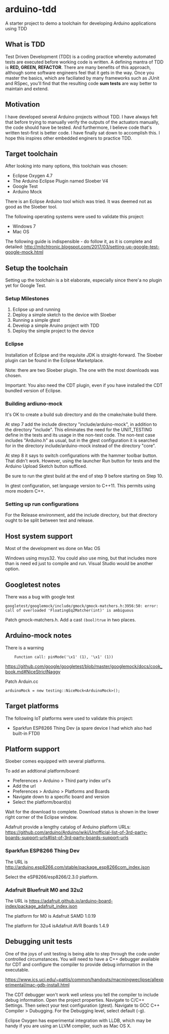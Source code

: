 # arduino-tdd
A starter project to demo a toolchain for developing Arduino applications using TDD

## What is TDD
Test Driven Development (TDD) is a coding practice whereby automated tests are executed before working code is written.
A defining mantra of TDD is **RED, GREEN, REFACTOR**.
There are many benefits of this approach, although some software engineers feel that it gets in the way.
Once you master the basics, which are faciliated by many frameworks such as JUnit and RSpec, you'll find that the
resulting code **sum tests** are way better to maintain and extend.

## Motivation
I have developed several Arduino projects without TDD. I have always felt that before trying to manually verify the outputs
of the actuators manually, the code should have be tested. And furthermore, I believe code that's written test-first is better code.
I have finally sat down to accomplish this. I hope this inspires other embedded enginers to practice TDD.

## Target toolchain
After looking into many options, this toolchain was chosen:
- Eclipse Oxygen 4.7
- The Arduino Eclipse Plugin named Sloeber V4
- Google Test
- Arduino Mock

There is an Eclipse Arduino tool which was tried. It was deemed not as good as the Sloeber tool.

The following operating systems were used to validate this project:
- Windows 7
- Mac OS

The following guide is indispensible - do follow it, as it is complete and detailed: http://mitchtronic.blogspot.com/2017/03/setting-up-google-test-google-mock.html

## Setup the toolchain

Setting up the toolchain is a bit elaborate, especially since there'a no plugin yet for Google Test.

### Setup Milestones

1. Eclipse up and running
1. Deploy a simple sketch to the device with Sloeber
1. Running a simple gtest
1. Develop a simple Aruino project with TDD
1. Deploy the simple project to the device

### Eclipse
Installation of Eclipse and the requisite JDK is straight-forward.
The Sloeber plugin can be found in the Eclipse Marketplace.

Note: there are two Sloeber plugin. The one with the most downloads was chosen.

Important: You also need the CDT plugin, even if you have installed the CDT bundled version of Eclipse.

### Building ardiuno-mock
It's OK to create a build sub directory and do the cmake/nake build there.

At step 7 add the include directory "include/arduino-mock", in addition to the directory "include".
This eliminates the need for the UNIT_TESTING define in the tests and its usage in the non-test code.
The non-test case includes "Arduino.h" as usual, but in the gtest configuration it is searched for in
the directory include/arduino-mock instead of the directory "core".

At step 8 it says to switch configurations with the hammer toolbar button.
That didn't work. However, using the launcher Run button for tests and the Arduino Upload Sketch button sufficed.

Be sure to run the gtest build at the end of step 9 before starting on Step 10.

In gtest configuration, set language version to C++11. This permits using more modern C++.

### Setting up run configurations
For the Release environment, add the include directory, but that directory ought to be split between test and release.

## Host system support
Most of the development ws done on Mac OS

Windows using msys32. You could also use ming, but that includes more than is need ed just to compile and run. Visual Studio would be another option.

## Googletest notes
There was a bug with google test

``googletest/googlemock/include/gmock/gmock-matchers.h:3956:50: error: call of overloaded 'FloatingEq2Matcher(int)' is ambiguous``

Patch gmock-matchers.h. Add a cast ``(bool)true`` in two places.

## Arduino-mock notes
There is a warning

```Uninteresting mock function call - returning directly.
    Function call: pinMode('\x1' (1), '\x1' (1))
```

https://github.com/google/googletest/blob/master/googlemock/docs/cook_book.md#NiceStrictNaggy

Patch Arduin.cc

``arduinoMock = new testing::NiceMock<ArduinoMock>();``

## Target platforms
The following IoT platforms were used to validate this project:
- Sparkfun ESP8266 Thing Dev (a spare device I had which also had built-in FTDI)

## Platform support
Sloeber comes equipped with several platforms.

To add an addtional platform/board:
- Preferences > Arduino > Third party index url's
- Add the url
- Preferences > Arduino > Platforms and Boards
- Navigate down to a specific board and version
- Select the platform/board(s)

Wait for the download to complete. Download status is shown in the lower right corner of the Eclipse window.

Adafruit provide a lengthy catalog of Arduino platform URLs: https://github.com/arduino/Arduino/wiki/Unofficial-list-of-3rd-party-boards-support-urls#list-of-3rd-party-boards-support-urls

### Sparkfun ESP8266 Thing Dev

The URL is http://arduino.esp8266.com/stable/package_esp8266com_index.json

Select the eSP8266/esp8266/2.3.0 platform.

### Adafruit Bluefruit M0 and 32u2

The URL is https://adafruit.github.io/arduino-board-index/package_adafruit_index.json

The platform for M0 is Adafruit SAMD 1.0.19

The platform for 32u4 isAdafruit AVR Boards 1.4.9

## Debugging unit tests

One of the joys of unit testing is being able to step through the code under controlled circumstances. 
You will need to have a C++ debugger available for CDT and configure the compiler to provide debug information in the executable.

https://www.ics.uci.edu/~pattis/common/handouts/macmingweclipse/allexperimental/mac-gdb-install.html

The CDT debugger won't work well unless you tell the compiler to include debug information.
Open the project properties. Navigate to C/C++ Settings. Then select your test configuration (gtest).
Navigate to GCC C++ Compiler > Dubugging. For the Debugging level, select default (-g).

Eclipse Oxygen has experimental integration with LLDB, which may be handy if you are using an LLVM compiler, such as Mac OS X.

